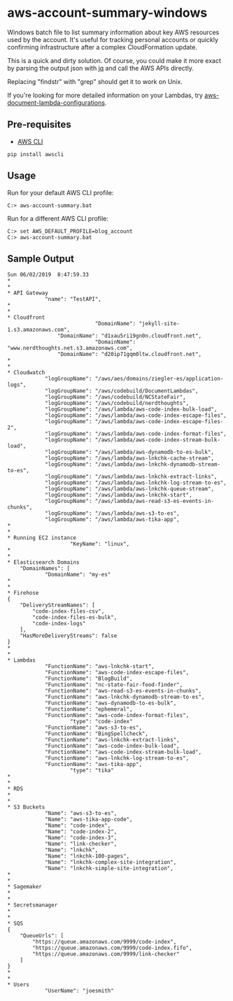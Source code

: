 # aws-account-summary-windows
Windows batch file to list summary information about key AWS resources used by the account. It's useful for tracking personal accounts or quickly confirming infrastructure after a complex CloudFormation update.

This is a quick and dirty solution. Of course, you could make it more exact by parsing the output json with [jq](https://github.com/stedolan/jq) and call the AWS APIs directly. 

Replacing "findstr" with "grep" should get it to work on Unix.

If you're looking for more detailed information on your Lambdas, try [aws-document-lambda-configurations](https://github.com/stevezieglerva/aws-document-lambda-configurations).

## Pre-requisites

* [AWS CLI](https://aws.amazon.com/cli/)
```
pip install awscli
```


## Usage
Run for your default AWS CLI profile:
```
C:> aws-account-summary.bat
```

Run for a different AWS CLI profile:
```
C:> set AWS_DEFAULT_PROFILE=blog_account
C:> aws-account-summary.bat
```




## Sample Output
```
Sun 06/02/2019  8:47:59.33
*
*
* API Gateway
            "name": "TestAPI",
*
*
* Cloudfront
                            "DomainName": "jekyll-site-1.s3.amazonaws.com",
                "DomainName": "d1xau5ri19gn0n.cloudfront.net",
                            "DomainName": "www.nerdthoughts.net.s3.amazonaws.com",
                "DomainName": "d20ip71gqm0ltw.cloudfront.net",
*
*
* Cloudwatch
            "logGroupName": "/aws/aes/domains/ziegler-es/application-logs",
            "logGroupName": "/aws/codebuild/DocumentLambdas",
            "logGroupName": "/aws/codebuild/NCStateFair",
            "logGroupName": "/aws/codebuild/nerdthoughts",
            "logGroupName": "/aws/lambda/aws-code-index-bulk-load",
            "logGroupName": "/aws/lambda/aws-code-index-escape-files",
            "logGroupName": "/aws/lambda/aws-code-index-escape-files-2",
            "logGroupName": "/aws/lambda/aws-code-index-format-files",
            "logGroupName": "/aws/lambda/aws-code-index-stream-bulk-load",
            "logGroupName": "/aws/lambda/aws-dynamodb-to-es-bulk",
            "logGroupName": "/aws/lambda/aws-lnkchk-cache-stream",
            "logGroupName": "/aws/lambda/aws-lnkchk-dynamodb-stream-to-es",
            "logGroupName": "/aws/lambda/aws-lnkchk-extract-links",
            "logGroupName": "/aws/lambda/aws-lnkchk-log-stream-to-es",
            "logGroupName": "/aws/lambda/aws-lnkchk-queue-stream",
            "logGroupName": "/aws/lambda/aws-lnkchk-start",
            "logGroupName": "/aws/lambda/aws-read-s3-es-events-in-chunks",
            "logGroupName": "/aws/lambda/aws-s3-to-es",
            "logGroupName": "/aws/lambda/aws-tika-app",
*
*
* Running EC2 instance
                    "KeyName": "linux",
*
*
* Elasticsearch Domains
    "DomainNames": [
            "DomainName": "my-es"
*
*
* Firehose
{
    "DeliveryStreamNames": [
        "code-index-files-csv",
        "code-index-files-es-bulk",
        "code-index-logs"
    ],
    "HasMoreDeliveryStreams": false
}
*
*
* Lambdas
            "FunctionName": "aws-lnkchk-start",
            "FunctionName": "aws-code-index-escape-files",
            "FunctionName": "BlogBuild",
            "FunctionName": "nc-state-fair-food-finder",
            "FunctionName": "aws-read-s3-es-events-in-chunks",
            "FunctionName": "aws-lnkchk-dynamodb-stream-to-es",
            "FunctionName": "aws-dynamodb-to-es-bulk",
            "FunctionName": "ephemeral",
            "FunctionName": "aws-code-index-format-files",
                    "type": "code-index"
            "FunctionName": "aws-s3-to-es",
            "FunctionName": "BingSpellcheck",
            "FunctionName": "aws-lnkchk-extract-links",
            "FunctionName": "aws-code-index-bulk-load",
            "FunctionName": "aws-code-index-stream-bulk-load",
            "FunctionName": "aws-lnkchk-log-stream-to-es",
            "FunctionName": "aws-tika-app",
                    "type": "tika"
*
*
* RDS
*
*
* S3 Buckets
            "Name": "aws-s3-to-es",
            "Name": "aws-tika-app-code",
            "Name": "code-index",
            "Name": "code-index-2",
            "Name": "code-index-3",
            "Name": "link-checker",
            "Name": "lnkchk",
            "Name": "lnkchk-100-pages",
            "Name": "lnkchk-complex-site-integration",
            "Name": "lnkchk-simple-site-integration",
*
*
* Sagemaker
*
*
* Secretsmanager
*
*
* SQS
{
    "QueueUrls": [
        "https://queue.amazonaws.com/9999/code-index",
        "https://queue.amazonaws.com/9999/code-index.fifo",
        "https://queue.amazonaws.com/9999/link-checker"
    ]
}
*
*
* Users
            "UserName": "joesmith"

```
